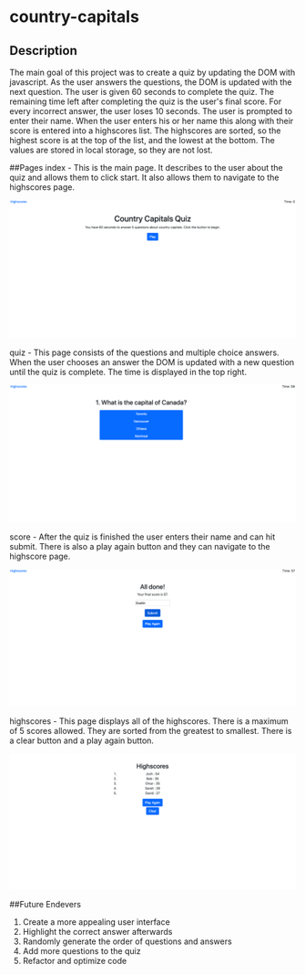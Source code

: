 # country-capitals

## Description
The main goal of this project was to create a quiz by updating the DOM with javascript. As the user answers the questions, the DOM is updated with the next question. The user is given 60 seconds to complete the quiz. The remaining time left after completing the quiz is the user's final score. For every incorrect answer, the user loses 10 seconds. The user is prompted to enter their name. When the user enters his or her name this along with their score is entered into a highscores list. The highscores are sorted, so the highest score is at the top of the list, and the lowest at the bottom. The values are stored in local storage, so they are not lost.

##Pages
index - This is the main page. It describes to the user about the quiz and allows them to click start. It also allows them to navigate to the highscores page.

![](readmeImages/index.png)

quiz - This page consists of the questions and multiple choice answers. When the user chooses an answer the DOM is updated with a new question until the quiz is complete. The time is displayed in the top right.

![](readmeImages/quiz.png)

score - After the quiz is finished the user enters their name and can hit submit. There is also a play again button and they can navigate to the highscore page.

![](readmeImages/score.png)

highscores - This page displays all of the highscores. There is a maximum of 5 scores allowed. They are sorted from the greatest to smallest. There is a clear button and a play again button.

![](readmeImages/highscores.png)

##Future Endevers
1. Create a more appealing user interface
2. Highlight the correct answer afterwards
3. Randomly generate the order of questions and answers 
4. Add more questions to the quiz
5. Refactor and optimize code